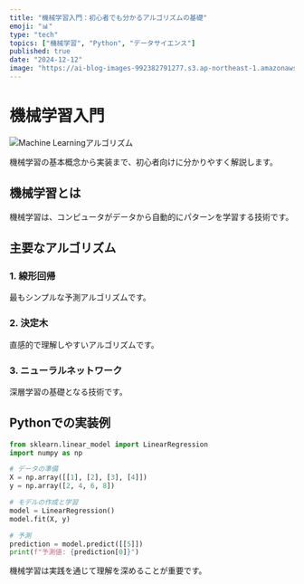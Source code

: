 ```yaml
---
title: "機械学習入門：初心者でも分かるアルゴリズムの基礎"
emoji: "📊"
type: "tech"
topics: ["機械学習", "Python", "データサイエンス"]
published: true
date: "2024-12-12"
image: "https://ai-blog-images-992382791277.s3.ap-northeast-1.amazonaws.com/articles/ml-algorithm.svg"
---
```


# 機械学習入門

![Machine Learningアルゴリズム](https://ai-blog-images-992382791277.s3.ap-northeast-1.amazonaws.com/articles/ml-algorithm.svg)

機械学習の基本概念から実装まで、初心者向けに分かりやすく解説します。

## 機械学習とは

機械学習は、コンピュータがデータから自動的にパターンを学習する技術です。

## 主要なアルゴリズム

### 1. 線形回帰
最もシンプルな予測アルゴリズムです。

### 2. 決定木
直感的で理解しやすいアルゴリズムです。

### 3. ニューラルネットワーク
深層学習の基礎となる技術です。

## Pythonでの実装例

```python
from sklearn.linear_model import LinearRegression
import numpy as np

# データの準備
X = np.array([[1], [2], [3], [4]])
y = np.array([2, 4, 6, 8])

# モデルの作成と学習
model = LinearRegression()
model.fit(X, y)

# 予測
prediction = model.predict([[5]])
print(f"予測値: {prediction[0]}")
```

機械学習は実践を通じて理解を深めることが重要です。